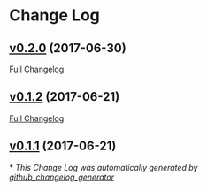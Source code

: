 # Change Log

## [v0.2.0](https://github.com/weacast/weacast-grib2json/tree/v0.2.0) (2017-06-30)
[Full Changelog](https://github.com/weacast/weacast-grib2json/compare/v0.1.2...v0.2.0)

## [v0.1.2](https://github.com/weacast/weacast-grib2json/tree/v0.1.2) (2017-06-21)
[Full Changelog](https://github.com/weacast/weacast-grib2json/compare/v0.1.1...v0.1.2)

## [v0.1.1](https://github.com/weacast/weacast-grib2json/tree/v0.1.1) (2017-06-21)


\* *This Change Log was automatically generated by [github_changelog_generator](https://github.com/skywinder/Github-Changelog-Generator)*